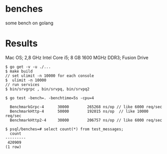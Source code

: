 # benches

some bench on golang



# Results

 Mac OS; 2,8 GHz Intel Core i5; 8 GB 1600 МGHz DDR3; Fusion Drive

```
$ go get -v -u ./...
$ make build
// set ulimit -n 10000 for each console
$  ulimit -n 10000
// run services
$ bin/srvgrpc , bin/srvpq, bin/srvpq2

$ go test -bench=. -benchtime=5s -cpu=4

  BenchmarkGrpc-4 	   30000	    265268 ns/op // like 6000 req/sec
  BenchmarkHttp-4 	   50000	    192015 ns/op  // like 10000 req/sec
  BenchmarkHttp2-4	   30000	    206757 ns/op // like 6000 req/sec

$ psql/benches=# select count(*) from test_messages;
  count
---------
 420909
(1 row)


```



